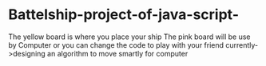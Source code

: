 # Battelship-project-of-java-script-
The yellow board is where you place your ship
The pink board will be use by Computer or you can change the code to play with your friend
currently->designing an algorithm to move smartly for computer
